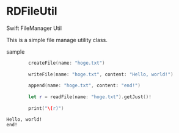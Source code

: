 # RDFileUtil
Swift FileManager Util

This is a simple file manage utility class. 

sample

```swift
        createFile(name: "hoge.txt")
                
        writeFile(name: "hoge.txt", content: "Hello, world!")
        
        append(name: "hoge.txt", content: "end!")
        
        let r = readFile(name: "hoge.txt").getJust()!
        
        print("\(r)")
```

```cterm
Hello, world!
end!
```



